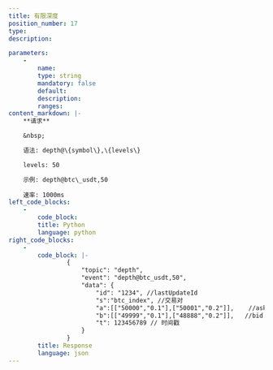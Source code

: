 ```yaml
---
title: 有限深度
position_number: 17
type:
description: 

parameters:
    -
        name:
        type: string
        mandatory: false
        default:
        description:
        ranges:
content_markdown: |-
    **请求**

    &nbsp;

    语法: depth@\{symbol\},\{levels\}

    levels: 50

    示例: depth@btc\_usdt,50
    
    速率: 1000ms
left_code_blocks:
    -
        code_block:
        title: Python
        language: python
right_code_blocks:
    -
        code_block: |-
                {
                    "topic": "depth", 
                    "event": "depth@btc_usdt,50", 
                    "data": {
                        "id": "1234", //lastUpdateId
                        "s":"btc_index", //交易对
                        "a":[["50000","0.1"],["50001","0.2"]],    //ask 卖单队列， [价格，数量]
                        "b":[["49999","0.1"],["48888","0.2"]],   //bid 买单队列
                        "t": 123456789 // 时间戳
                    }
                }
        title: Response
        language: json
---
```

